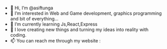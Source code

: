 - 👋 Hi, I’m @asiftunga
- 👀 I’m interested in Web and Game development, graphics programming and bit of everything...
- 🌱 I’m currently learning Js,React,Express
- 💞️ I love creating new things and turning my ideas into reality with coding. 
- 📫 You can reach me through my website :

<!---
asiftunga/asiftunga is a ✨ special ✨ repository because its `README.md` (this file) appears on your GitHub profile.
You can click the Preview link to take a look at your changes.
--->
